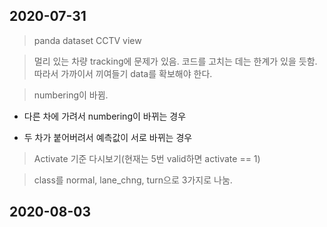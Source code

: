 ## 2020-07-31

> panda dataset CCTV view 

> 멀리 있는 차량 tracking에 문제가 있음. 코드를 고치는 데는 한계가 있을 듯함. 따라서 가까이서 끼여들기 data를 확보해야 한다.

> numbering이 바뀜.
  - 다른 차에 가려서 numbering이 바뀌는 경우
  
  - 두 차가 붙어버려서 예측값이 서로 바뀌는 경우
  
> Activate 기준 다시보기(현재는 5번 valid하면 activate == 1)

> class를 normal, lane_chng, turn으로 3가지로 나눔.

## 2020-08-03
